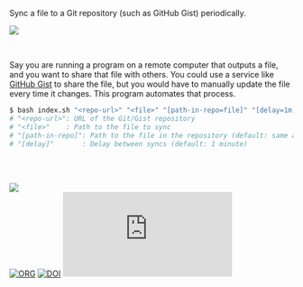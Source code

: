 Sync a file to a Git repository (such as GitHub Gist) periodically.

![](https://i.imgur.com/VaudKyG.jpg)

<br>

Say you are running a program on a remote computer that outputs a file, and you
want to share that file with others. You could use a service like
[GitHub Gist](https://gist.github.com/) to share the file, but you would have to
manually update the file every time it changes. This program automates that
process.

```bash
$ bash index.sh "<repo-url>" "<file>" "[path-in-repo=file]" "[delay=1m]"
# "<repo-url>": URL of the Git/Gist repository
# "<file>"    : Path to the file to sync
# "[path-in-repo]": Path to the file in the repository (default: same as "<file>")
# "[delay]"       : Delay between syncs (default: 1 minute)
```

<br>
<br>


[![](https://img.youtube.com/vi/ZDR433b0HJY/maxresdefault.jpg)](https://www.youtube.com/watch?v=ZDR433b0HJY)<br>
[![ORG](https://img.shields.io/badge/org-javascriptf-green?logo=Org)](https://javascriptf.github.io)
[![DOI](https://zenodo.org/badge/645493898.svg)](https://zenodo.org/badge/latestdoi/645493898)
![](https://ga-beacon.deno.dev/G-4NEP5LC20N:1fbE9YTHTw2pzxI6HO33Mw/github.com/pantryf/git-sync-file.sh)
